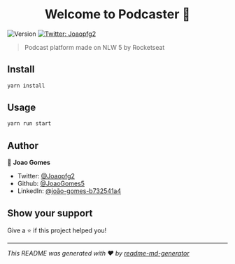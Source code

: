 <h1 align="center">Welcome to Podcaster 👋</h1>
<p>
  <img alt="Version" src="https://img.shields.io/badge/version-0.1.0-blue.svg?cacheSeconds=2592000" />
  <a href="https://twitter.com/Joaopfg2" target="_blank">
    <img alt="Twitter: Joaopfg2" src="https://img.shields.io/twitter/follow/Joaopfg2.svg?style=social" />
  </a>
</p>

> Podcast platform made on NLW 5 by Rocketseat

## Install

```sh
yarn install
```

## Usage

```sh
yarn run start
```

## Author

👤 **Joao Gomes**

* Twitter: [@Joaopfg2](https://twitter.com/Joaopfg2)
* Github: [@JoaoGomes5](https://github.com/JoaoGomes5)
* LinkedIn: [@joão-gomes-b732541a4](https://linkedin.com/in/joão-gomes-b732541a4)

## Show your support

Give a ⭐️ if this project helped you!

***
_This README was generated with ❤️ by [readme-md-generator](https://github.com/kefranabg/readme-md-generator)_